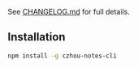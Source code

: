 See [CHANGELOG.md](CHANGELOG.md) for full details.

## Installation
```bash
npm install -g czhou-notes-cli
```